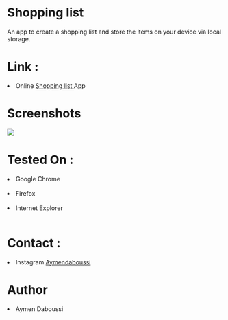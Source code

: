 <h1> Shopping list </h1>

An app to create a shopping list and store the items on your device via local storage.

<h1> Link : </h1>

<li> Online <a href="https://ay-da.github.io/Shopping-list/"> Shopping list </a> App </li>
<h1>Screenshots </h1>

<img src="https://www.i.ibb.co/RPyYcbW/shopping-list.jpg" >

<h1> Tested On :</h1>

<li> Google Chrome </li> <br>
<li> Firefox </li> <br>
<li> Internet Explorer </li> <br>

<h1> Contact : </h1>

<li> Instagram <a href="https://www.instagram.com/aymendaboussi"> Aymendaboussi </a> </li>

<h1> Author </h1>
<li> Aymen Daboussi </li>
